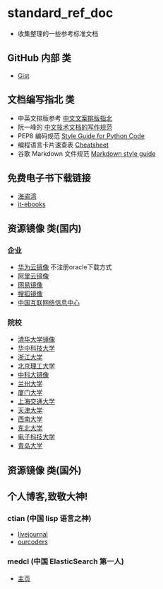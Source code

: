 # standard_ref_doc
* 收集整理的一些参考标准文档
## GitHub 内部 类
* [Gist](https://gist.github.com/discover)

## 文档编写指北 类
* 中英文排版参考 [中文文案排版指北](https://github.com/sparanoid/chinese-copywriting-guidelines)
* 阮一峰的 [中文技术文档的写作规范](https://github.com/ruanyf/document-style-guide)
* PEP8 编码规范 [Style Guide for Python Code](https://www.python.org/dev/peps/pep-0008/)
* 编程语言卡片速查表 [Cheatsheet](https://github.com/skywind3000/awesome-cheatsheets)
* 谷歌 Markdown 文件规范 [Markdown style guide](https://github.com/google/styleguide/blob/gh-pages/docguide/style.md)

## 免费电子书下载链接
* [海盗湾](https://link.zhihu.com/?target=http%3A//thepiratebay.se/)
* [it-ebooks](https://link.zhihu.com/?target=http%3A//it-ebooks.info/)

## 资源镜像 类(国内)
### 企业
* [华为云镜像](https://mirrors.huaweicloud.com/java/jdk/) 不注册oracle下载方式 
* [阿里云镜像](https://developer.aliyun.com/mirror/)
* [网易镜像](http://mirrors.163.com/)
* [搜狐镜像](http://mirrors.sohu.com/)
* [中国互联网络信息中心](http://mirrors.cnnic.cn/)
### 院校
* [清华大学镜像](https://mirrors.tuna.tsinghua.edu.cn/)
* [华中科技大学](http://mirrors.hust.edu.cn/)
* [浙江大学](http://mirrors.zju.edu.cn/)
* [北京理工大学](http://mirror.bit.edu.cn/web/)
* [中科大镜像](http://mirrors.ustc.edu.cn/)
* [兰州大学](http://mirror.lzu.edu.cn/)
* [厦门大学](http://mirrors.xmu.edu.cn/)
* [上海交通大学](http://ftp.sjtu.edu.cn/)
* [天津大学](http://mirror.tju.edu.cn/)
* [西南大学](http://linux.swu.edu.cn/swudownload/Distributions/)
* [东北大学](http://mirror.neu.edu.cn/)
* [电子科技大学](http://ubuntu.uestc.edu.cn/)
* [青岛大学](http://mirror.qdu.edu.cn/)
## 资源镜像 类(国外)

## 个人博客,致敬大神!
### ctian (中国 lisp 语言之神)
* [livejournal](https://ctian.livejournal.com/)
* [ourcoders](https://ourcoders.com/trend/user/1929185323/)
### medcl (中国 ElasticSearch 第一人)
* [主页](https://medcl.com/)

